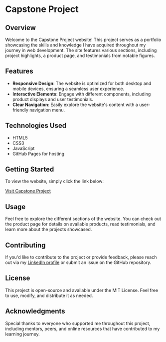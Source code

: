 # Capstone Project

## Overview

Welcome to the Capstone Project website! This project serves as a portfolio showcasing the skills and knowledge I have acquired throughout my journey in web development. The site features various sections, including project highlights, a product page, and testimonials from notable figures.


## Features

- **Responsive Design**: The website is optimized for both desktop and mobile devices, ensuring a seamless user experience.
- **Interactive Elements**: Engage with different components, including product displays and user testimonials.
- **Clear Navigation**: Easily explore the website's content with a user-friendly navigation menu.

## Technologies Used

- HTML5
- CSS3
- JavaScript
- GitHub Pages for hosting

## Getting Started

To view the website, simply click the link below:

[Visit Capstone Project](https://jbatts.github.io/Capstone/)

## Usage

Feel free to explore the different sections of the website. You can check out the product page for details on available products, read testimonials, and learn more about the projects showcased.

## Contributing

If you'd like to contribute to the project or provide feedback, please reach out via my [LinkedIn profile](https://www.linkedin.com/in/jalen-battle-551185164/) or submit an issue on the GitHub repository.

## License

This project is open-source and available under the MIT License. Feel free to use, modify, and distribute it as needed.

## Acknowledgments

Special thanks to everyone who supported me throughout this project, including mentors, peers, and online resources that have contributed to my learning journey.
